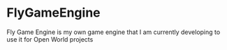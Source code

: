 # FlyGameEngine
Fly Game Engine is my own game engine that I am currently developing to use it for Open World projects
